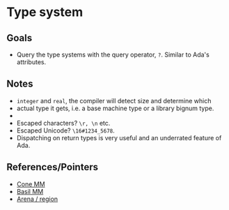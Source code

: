# Type system

## Goals

* Query the type systems with the query operator, ```?```. Similar to Ada's attributes.

## Notes

* ```integer``` and ```real```, the compiler will detect size and determine which
* actual type it gets, i.e. a base machine type or a library bignum type.
*
* Escaped characters? ```\r, \n``` etc.
* Escaped Unicode? ```\16#1234_5678```.
* Dispatching on return types is very useful and an underrated feature of Ada.

## References/Pointers

* [Cone MM](https://pling.jondgoodwin.com/post/reference-lifecycle)
* [Basil MM](https://www.reddit.com/r/ProgrammingLanguages/comments/gwn0r9/experimenting_with_memory_management_for_basil)
* [Arena / region](https://en.wikipedia.org/wiki/Region-based_memory_management)

